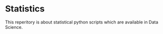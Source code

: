 # Statistics
This reperitory is about statistical python scripts which are available in Data Science.
